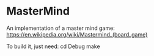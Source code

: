 # MasterMind
An implementation of a master mind game: https://en.wikipedia.org/wiki/Mastermind_(board_game)

To build it, just need:
cd Debug
make
